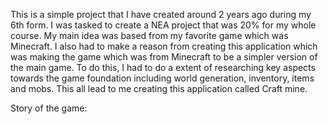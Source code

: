 This is a simple project that I have created around 2 years ago during my 6th form. I was tasked to create a NEA project that was 20% for my whole course. My main idea was based from my favorite game which was Minecraft. I also had to make a reason from creating this application which was making the game which was from Minecraft to be a simpler version of the main game. To do this, I had to do a extent of researching key aspects towards the game foundation including world generation, inventory, items and mobs. This all lead to me creating this application called Craft mine. 

Story of the game: 